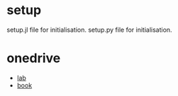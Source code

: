 # setup
setup.jl file for initialisation.
setup.py file for initialisation.

# onedrive

 - [lab](https://onedrive.live.com/?redeem=aHR0cHM6Ly8xZHJ2Lm1zL2YvYy82NWU1YmEzNGY0MWUyNWUwL0V1QWxIdlEwdXVVZ2dHV1dYd0FBQUFBQjUyNnIwTkYzTGVQaUh5cG5aOVIzeFE_ZT1TYVYxTmc&id=65E5BA34F41E25E0%2124470&cid=65E5BA34F41E25E0)
 - [book](https://onedrive.live.com/?redeem=aHR0cHM6Ly8xZHJ2Lm1zL2YvYy82NWU1YmEzNGY0MWUyNWUwL0V1QWxIdlEwdXVVZ2dHVlZKQWdBQUFBQllmRk4zNUlXMXU1VVlFY1hYQ3JHX3c_ZT0waEo5UVM&id=65E5BA34F41E25E0%21533589&cid=65E5BA34F41E25E0)
